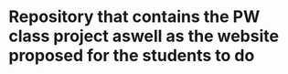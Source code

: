 # Repository that contains the PW class project aswell as the website proposed for the students to do

